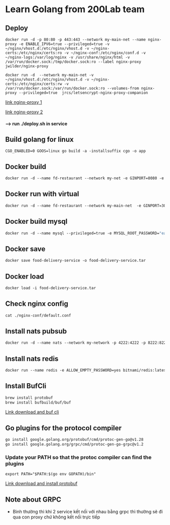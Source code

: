 # Learn Golang from 200Lab team 

## Deploy
```
docker run -d -p 80:80 -p 443:443 --network my-main-net --name nginx-proxy -e ENABLE_IPV6=true --privileged=true -v ~/nginx/vhost.d:/etc/nginx/vhost.d -v ~/nginx-certs:/etc/nginx/certs:ro -v ~/nginx-conf:/etc/nginx/conf.d -v ~/nginx-logs:/var/log/nginx -v /usr/share/nginx/html -v /var/run/docker.sock:/tmp/docker.sock:ro --label nginx-proxy jwilder/nginx-proxy
```
```
docker run -d  --network my-main-net -v ~/nginx/vhost.d:/etc/nginx/vhost.d -v ~/nginx-certs:/etc/nginx/certs:rw -v /var/run/docker.sock:/var/run/docker.sock:ro --volumes-from nginx-proxy --privileged=true  jrcs/letsencrypt-nginx-proxy-companion
```

[link nginx-proxy 1](https://github.com/nginx-proxy/nginx-proxy)

[link nginx-proxy 2](https://github.com/nginx-proxy/acme-companion)

#### **--> run ./deploy.sh in service**

## Build golang for linux
```ecma script level 3
CGO_ENABLED=0 GOOS=linux go build -a -installsuffix cgo -o app
```

## Docker build
```dockerfile
docker run -d --name fd-restaurant --network my-net -e GINPORT=8080 -e JWT_PROVIDER_SECRET="i_love_you_3000" -e MYSQL_GORM_DB_TYPE="mysql" -e MYSQL_GORM_DB_URI="root:ead8686ba57479778a76e@tcp(mysql:3306)/food_delivery?charset=utf8mb4&parseTime=True&loc=Local" -e USER_API_SECRET="http://fd-user:8082" -p 8080:8080  food-delivery-service:1.0
```

## Docker run with virtual
```dockerfile
docker run -d --name fd-restaurant --network my-main-net  -e GINPORT=3002 -e JWT_PROVIDER_SECRET="i_love_you_3000" -e MYSQL_GORM_DB_TYPE="mysql" -e MYSQL_GORM_DB_URI="root:ead8686ba57479778a76e@tcp(mysql:3306)/food_delivery?charset=utf8mb4&parseTime=True&loc=Local" -e VIRTUAL_HOST="local.200lab.io" -e VIRTUAL_PORT=3002 -e VIRTUAL_PATH="/v1/restaurants"  --expose 3002  -p 3002:3002 food-delivery-restaurant-service:1.0

```


## Docker build mysql
```dockerfile
docker run -d --name mysql --privileged=true -e MYSQL_ROOT_PASSWORD="ead8686ba57479778a76e" -e MYSQL_USER="food_delivery" -e MYSQL_PASSWORD="19e5a718a54a9fe0559dfbce6908" -e MYSQL_DATABASE="food_delivery" -p 3306:3306 bitnami/mysql:5.7
```

## Docker save
```dockerfile
docker save food-delivery-service -o food-delivery-service.tar
```

## Docker load
```dockerfile
docker load -i food-delivery-service.tar
```

## Check nginx config
```dockerfile
cat ./nginx-conf/default.conf
```

## Install nats pubsub
```dockerfile
docker run -d --name nats --network my-network -p 4222:4222 -p 8222:8222 nats
```


## Install nats redis
```dockerfile
docker run --name redis -e ALLOW_EMPTY_PASSWORD=yes bitnami/redis:latest
```

## Install BufCli
```dockerfile
brew install protobuf
brew install bufbuild/buf/buf
```
[Link download and buf cli](https://docs.buf.build/installation/)

## Go plugins for the protocol compiler
```dockerfile
go install google.golang.org/protobuf/cmd/protoc-gen-go@v1.28
go install google.golang.org/grpc/cmd/protoc-gen-go-grpc@v1.2
```
### Update your PATH so that the protoc compiler can find the plugins
```
export PATH="$PATH:$(go env GOPATH)/bin"
```
[Link download and install protobuf](https://grpc.io/docs/languages/go/quickstart/)

## Note about GRPC
* Bình thường thì khi 2 service kết nối với nhau bằng grpc thì thường sẽ đi qua con proxy chứ không kết nối trực tiếp
